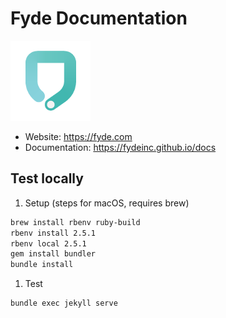 # Fyde Documentation

![Fyde](imgs/fyde-logo.png)

- Website: <https://fyde.com>
- Documentation: <https://fydeinc.github.io/docs>

## Test locally

1. Setup (steps for macOS, requires brew)

```sh
brew install rbenv ruby-build
rbenv install 2.5.1
rbenv local 2.5.1
gem install bundler
bundle install
```

1. Test

```sh
bundle exec jekyll serve
```

